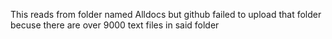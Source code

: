 This reads from folder named Alldocs but github failed to upload that folder becuse there are over 9000 text files in said folder
